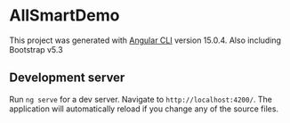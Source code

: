 # AllSmartDemo

This project was generated with [Angular CLI](https://github.com/angular/angular-cli) version 15.0.4.
Also including Bootstrap v5.3

## Development server

Run `ng serve` for a dev server. Navigate to `http://localhost:4200/`. The application will automatically reload if you change any of the source files.
